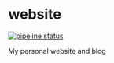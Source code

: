 # website

[![pipeline status](https://gitlab.com/gil0mendes/website/badges/master/pipeline.svg)](https://gitlab.com/gil0mendes/website/-/commits/master)

My personal website and blog
